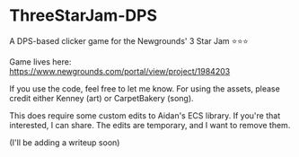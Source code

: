 # ThreeStarJam-DPS
A DPS-based clicker game for the Newgrounds' 3 Star Jam ⭐⭐⭐

Game lives here: https://www.newgrounds.com/portal/view/project/1984203

If you use the code, feel free to let me know. For using the assets, please credit either Kenney (art) or CarpetBakery (song).

This does require some custom edits to Aidan's ECS library. If you're that interested, I can share. The edits are temporary, and I want to remove them.

(I'll be adding a writeup soon)

